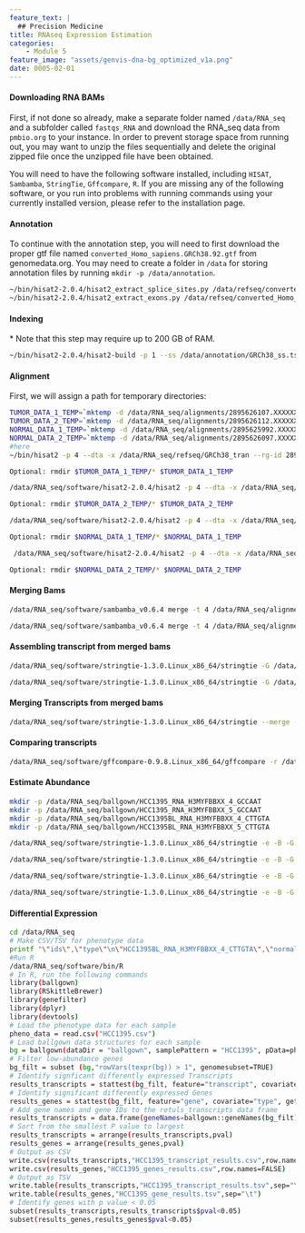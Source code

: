 ```yaml
---
feature_text: |
  ## Precision Medicine
title: RNAseq Expression Estimation
categories:
    - Module 5
feature_image: "assets/genvis-dna-bg_optimized_v1a.png"
date: 0005-02-01
---
```


#### **Downloading RNA BAMs**

First, if not done so already, make a separate folder named `/data/RNA_seq` and a subfolder called `fastqs_RNA` and download the RNA_seq data from `pmbio.org` to your instance.
In order to prevent storage space from running out, you may want to unzip the files sequentially and delete the original zipped file once the unzipped file have been obtained.

You will need to have the following software installed, including `HISAT`, `Sambamba`, `StringTie`, `Gffcompare`, `R`. If you are missing any of the following software, or you run into problems with running commands using your currently installed version, please refer to the installation page.

#### **Annotation**
To continue with the annotation step, you will need to first download the proper gtf file named `converted_Homo_sapiens.GRCh38.92.gtf` from genomedata.org. You may need to create a folder in `/data` for storing annotation files by running `mkdir -p /data/annotation`.
```bash
~/bin/hisat2-2.0.4/hisat2_extract_splice_sites.py /data/refseq/converted_Homo_sapiens.GRCh38.92.gtf > /data/annotation/GRCh38_ss.tsv
~/bin/hisat2-2.0.4/hisat2_extract_exons.py /data/refseq/converted_Homo_sapiens.GRCh38.92.gtf > /data/annotation/GRCh38_exons.tsv
```

#### **Indexing**
\* Note that this step may require up to 200 GB of RAM.
```bash
~/bin/hisat2-2.0.4/hisat2-build -p 1 --ss /data/annotation/GRCh38_ss.tsv --exon /data/annotation/GRCh38_exons.tsv /data/refseq/GRCh38_full_analysis_set_plus_decoy_hla.fa /data/refseq/GRCh38_tran
```

#### **Alignment**
First, we will assign a path for temporary directories:
```bash
TUMOR_DATA_1_TEMP=`mktemp -d /data/RNA_seq/alignments/2895626107.XXXXXXXXXXXX`
TUMOR_DATA_2_TEMP=`mktemp -d /data/RNA_seq/alignments/2895626112.XXXXXXXXXXXX`
NORMAL_DATA_1_TEMP=`mktemp -d /data/RNA_seq/alignments/2895625992.XXXXXXXXXXXX`
NORMAL_DATA_2_TEMP=`mktemp -d /data/RNA_seq/alignments/2895626097.XXXXXXXXXXXX`
#here
~/bin/hisat2 -p 4 --dta -x /data/RNA_seq/refseq/GRCh38_tran --rg-id 2895626107 --rg PL:ILLUMINA --rg PU:H3MYFBBXX-GCCAAT.4 --rg LB:rna_tumor_lib1 --rg SM:HCC1395_RNA --rna-strandness RF -1 /data/RNA_seq/fastqs_RNA/RNAseq_Tumor/2895626107_1.fastq.gz -2  /data/RNA_seq/fastqs_RNA/RNAseq_Tumor/2895626107_2.fastq.gz | ~/bin/sambamba view -S -f bam -l 0 /dev/stdin | ~/bin/sambamba sort -t 4 -m 8G --tmpdir $TUMOR_DATA_1_TEMP -o /data/RNA_seq/alignments/HCC1395_RNA_H3MYFBBXX_4_GCCAAT.bam /dev/stdin

Optional: rmdir $TUMOR_DATA_1_TEMP/* $TUMOR_DATA_1_TEMP

/data/RNA_seq/software/hisat2-2.0.4/hisat2 -p 4 --dta -x /data/RNA_seq/refseq/GRCh38_tran --rg-id 2895626112 --rg PL:ILLUMINA --rg PU:H3MYFBBXX-GCCAAT.5 --rg LB:rna_tumor_lib1 --rg SM:HCC1395_RNA --rna-strandness RF -1 /data/RNA_seq/fastqs_RNA/RNAseq_Tumor/2895626112_1.fastq.gz -2  /data/RNA_seq/fastqs_RNA/RNAseq_Tumor/2895626112_2.fastq.gz | /data/RNA_seq/software/sambamba_v0.6.4 view -S -f bam -l 0 /dev/stdin | /data/RNA_seq/software/sambamba_v0.6.4 sort -t 4 -m 8G --tmpdir $TUMOR_DATA_2_TEMP -o /data/RNA_seq/alignments/HCC1395_RNA_H3MYFBBXX_5_GCCAAT.bam /dev/stdin

Optional: rmdir $TUMOR_DATA_2_TEMP/* $TUMOR_DATA_2_TEMP

/data/RNA_seq/software/hisat2-2.0.4/hisat2 -p 4 --dta -x /data/RNA_seq/refseq/GRCh38_tran --rg-id 2895625992 --rg PL:ILLUMINA --rg PU:H3MYFBBXX-CTTGTA.4 --rg LB:rna_norm_lib1 --rg SM:HCC1395BL_RNA --rna-strandness RF -1 /data/RNA_seq/fastqs_RNA/RNAseq_Norm/2895625992_1.fastq.gz -2  /data/RNA_seq/fastqs_RNA/RNAseq_Norm/2895625992_2.fastq.gz | /data/RNA_seq/software/sambamba_v0.6.4 view -S -f bam -l 0 /dev/stdin | /data/RNA_seq/software/sambamba_v0.6.4 sort -t 4 -m 8G --tmpdir $NORMAL_DATA_1_TEMP -o /data/RNA_seq/alignments/HCC1395BL_RNA_H3MYFBBXX_4_CTTGTA.bam /dev/stdin

Optional: rmdir $NORMAL_DATA_1_TEMP/* $NORMAL_DATA_1_TEMP

 /data/RNA_seq/software/hisat2-2.0.4/hisat2 -p 4 --dta -x /data/RNA_seq/refseq/GRCh38_tran --rg-id 2895626097 --rg PL:ILLUMINA --rg PU:H3MYFBBXX-CTTGTA.5 --rg LB:rna_norm_lib1 --rg SM:HCC1395BL_RNA --rna-strandness RF -1 /data/RNA_seq/fastqs_RNA/RNAseq_Norm/2895626097_1.fastq.gz -2  /data/RNA_seq/fastqs_RNA/RNAseq_Norm/2895626097_2.fastq.gz | /data/RNA_seq/software/sambamba_v0.6.4 view -S -f bam -l 0 /dev/stdin | /data/RNA_seq/software/sambamba_v0.6.4 sort -t 4 -m 8G --tmpdir $NORMAL_DATA_2_TEMP -o /data/RNA_seq/alignments/HCC1395BL_RNA_H3MYFBBXX_5_CTTGTA.bam /dev/stdin

Optional: rmdir $NORMAL_DATA_2_TEMP/* $NORMAL_DATA_2_TEMP
```
#### **Merging Bams**

```bash
/data/RNA_seq/software/sambamba_v0.6.4 merge -t 4 /data/RNA_seq/alignments/HCC1395BL_RNA.bam /data/RNA_seq/alignments/HCC1395BL_RNA_H3MYFBBXX_4_CTTGTA.bam /data/RNA_seq/alignments/HCC1395BL_RNA_H3MYFBBXX_5_CTTGTA.bam

/data/RNA_seq/software/sambamba_v0.6.4 merge -t 4 /data/RNA_seq/alignments/HCC1395_RNA.bam /data/RNA_seq/alignments/HCC1395_RNA_H3MYFBBXX_4_GCCAAT.bam /data/RNA_seq/alignments/HCC1395_RNA_H3MYFBBXX_5_GCCAAT.bam
```
#### **Assembling transcript from merged bams**
```bash
/data/RNA_seq/software/stringtie-1.3.0.Linux_x86_64/stringtie -G /data/RNA_seq/refseq/converted_Homo_sapiens.GRCh38.92.gtf -o /data/RNA_seq/transcripts/HCC1395_RNA.gtf -p 4 -l HCC1395_RNA /data/RNA_seq/alignments/HCC1395_RNA.bam

/data/RNA_seq/software/stringtie-1.3.0.Linux_x86_64/stringtie -G /data/RNA_seq/refseq/converted_Homo_sapiens.GRCh38.92.gtf -o /data/RNA_seq/transcripts/HCC1395BL_RNA.gtf -p 4 -l HCC1395BL_RNA /data/RNA_seq/alignments/HCC1395BL_RNA.bam
```
#### **Merging Transcripts from merged bams**
```bash
/data/RNA_seq/software/stringtie-1.3.0.Linux_x86_64/stringtie --merge -p 4 -G /data/RNA_seq/refseq/converted_Homo_sapiens.GRCh38.92.gtf -o /data/RNA_seq/transcripts/stringtie_merged_bams.gtf /data/RNA_seq/transcripts/HCC1395_RNA.gtf $RNA_HOME/transcripts/HCC1395BL_RNA.gtf
```
#### **Comparing transcripts**
```bash
/data/RNA_seq/software/gffcompare-0.9.8.Linux_x86_64/gffcompare -r /data/RNA_seq/refseq/converted_Homo_sapiens.GRCh38.92.gtf -o /data/RNA_seq/transcripts/gffcmp /data/RNA_seq/transcripts/stringtie_merged_bams.gtf
```
#### **Estimate Abundance**
```bash
mkdir -p /data/RNA_seq/ballgown/HCC1395_RNA_H3MYFBBXX_4_GCCAAT
mkdir -p /data/RNA_seq/ballgown/HCC1395_RNA_H3MYFBBXX_5_GCCAAT
mkdir -p /data/RNA_seq/ballgown/HCC1395BL_RNA_H3MYFBBXX_4_CTTGTA
mkdir -p /data/RNA_seq/ballgown/HCC1395BL_RNA_H3MYFBBXX_5_CTTGTA

/data/RNA_seq/software/stringtie-1.3.0.Linux_x86_64/stringtie -e -B -G /data/RNA_seq/transcripts/gffcmp.annotated.gtf -o /data/RNA_seq/ballgown/HCC1395_RNA_H3MYFBBXX_4_GCCAAT/HCC1395_RNA_H3MYFBBXX_4_GCCAAT.gtf -p 4 /data/RNA_seq/alignments/HCC1395_RNA_H3MYFBBXX_4_GCCAAT.bam

/data/RNA_seq/software/stringtie-1.3.0.Linux_x86_64/stringtie -e -B -G /data/RNA_seq/transcripts/gffcmp.annotated.gtf -o /data/RNA_seq/ballgown/HCC1395_RNA_H3MYFBBXX_5_GCCAAT/HCC1395_RNA_H3MYFBBXX_5_GCCAAT.gtf -p 4 /data/RNA_seq/alignments/HCC1395_RNA_H3MYFBBXX_5_GCCAAT.bam

/data/RNA_seq/software/stringtie-1.3.0.Linux_x86_64/stringtie -e -B -G /data/RNA_seq/transcripts/gffcmp.annotated.gtf -o /data/RNA_seq/ballgown/HCC1395BL_RNA_H3MYFBBXX_4_CTTGTA/HCC1395BL_RNA_H3MYFBBXX_4_CTTGTA.gtf -p 4 /data/RNA_seq/alignments/HCC1395BL_RNA_H3MYFBBXX_4_CTTGTA.bam

/data/RNA_seq/software/stringtie-1.3.0.Linux_x86_64/stringtie -e -B -G /data/RNA_seq/transcripts/gffcmp.annotated.gtf -o /data/RNA_seq/ballgown/HCC1395BL_RNA_H3MYFBBXX_5_CTTGTA/HCC1395BL_RNA_H3MYFBBXX_5_CTTGTA.gtf -p 4 /data/RNA_seq/alignments/HCC1395BL_RNA_H3MYFBBXX_5_CTTGTA.bam
```
#### **Differential Expression**
```bash
cd /data/RNA_seq
# Make CSV/TSV for phenotype data
printf "\"ids\",\"type\"\n\"HCC1395BL_RNA_H3MYFBBXX_4_CTTGTA\",\"normal\"\n\"HCC1395BL_RNA_H3MYFBBXX_5_CTTGTA\",\"normal\"\n\"HCC1395_RNA_H3MYFBBXX_4_GCCAAT\",\"tumor\"\n\"HCC1395_RNA_H3MYFBBXX_5_GCCAAT\",\"tumor\"\n" > HCC1395.csv
#Run R
/data/RNA_seq/software/bin/R
# In R, run the following commands
library(ballgown)
library(RSkittleBrewer)
library(genefilter)
library(dplyr)
library(devtools)
# Load the phenotype data for each sample
pheno_data = read.csv("HCC1395.csv")
# Load ballgown data structures for each sample
bg = ballgown(dataDir = "ballgown", samplePattern = "HCC1395", pData=pheno_data)
# Filter low-abundance genes
bg_filt = subset (bg,"rowVars(texpr(bg)) > 1", genomesubset=TRUE)
# Identify signficant differently expressed Transcripts
results_transcripts = stattest(bg_filt, feature="transcript", covariate="type", getFC=TRUE, meas="FPKM")
# Identify significant differently expressed Genes
results_genes = stattest(bg_filt, feature="gene", covariate="type", getFC=TRUE, meas="FPKM")
# Add gene names and gene IDs to the retuls_transcripts data frame
results_transcripts = data.frame(geneNames=ballgown::geneNames(bg_filt),geneIDs=ballgown::geneIDs(bg_filt), results_transcripts)
# Sort from the smallest P value to largest
results_transcripts = arrange(results_transcripts,pval)
results_genes = arrange(results_genes,pval)
# Output as CSV
write.csv(results_transcripts,"HCC1395_transcript_results.csv",row.names=FALSE)
write.csv(results_genes,"HCC1395_genes_results.csv",row.names=FALSE)
# Output as TSV
write.table(results_transcripts,"HCC1395_transcript_results.tsv",sep="\t")
write.table(results_genes,"HCC1395_gene_results.tsv",sep="\t")
# Identify genes with p value < 0.05
subset(results_transcripts,results_transcripts$pval<0.05)
subset(results_genes,results_genes$pval<0.05)
```
